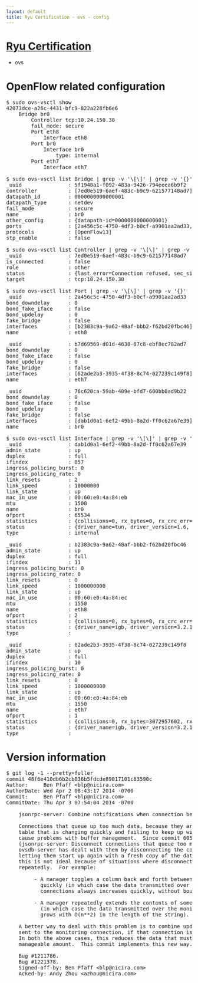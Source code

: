 ```yaml
---
layout: default
title: Ryu Certification - ovs - config
---
```

# [Ryu Certification](http://osrg.github.io/ryu/certification.html)
* ovs 

# OpenFlow related configuration
<pre>
$ sudo ovs-vsctl show
42073dce-a26c-4431-bfc9-822a228fb6e6
    Bridge br0
        Controller tcp:10.24.150.30
        fail_mode: secure
        Port eth8
            Interface eth8
        Port br0
            Interface br0
                type: internal
        Port eth7
            Interface eth7

$ sudo ovs-vsctl list Bridge | grep -v '\[\]' | grep -v '{}'
_uuid               : 5f1948a1-f092-483a-9426-794eeea6b9f2
controller          : [7ed0e519-6aef-483c-b9c9-621577148ad7]
datapath_id         : 0000000000000001
datapath_type       : netdev
fail_mode           : secure
name                : br0
other_config        : {datapath-id=0000000000000001}
ports               : [2a456c5c-4750-4df3-b0cf-a9901aa2ad33, 76c620ca-59ab-409e-bfd7-600bb0ad9b22, b7d69569-d01d-4638-87c8-ebf8ec782ad7]
protocols           : [OpenFlow13]
stp_enable          : false

$ sudo ovs-vsctl list Controller | grep -v '\[\]' | grep -v '{}'
_uuid               : 7ed0e519-6aef-483c-b9c9-621577148ad7
is_connected        : false
role                : other
status              : {last_error=Connection refused, sec_since_connect=301, sec_since_disconnect=0, state=BACKOFF}
target              : tcp:10.24.150.30

$ sudo ovs-vsctl list Port | grep -v '\[\]' | grep -v '{}'
_uuid               : 2a456c5c-4750-4df3-b0cf-a9901aa2ad33
bond_downdelay      : 0
bond_fake_iface     : false
bond_updelay        : 0
fake_bridge         : false
interfaces          : [b2383c9a-9a62-48af-bbb2-f62bd20fbc46]
name                : eth8

_uuid               : b7d69569-d01d-4638-87c8-ebf8ec782ad7
bond_downdelay      : 0
bond_fake_iface     : false
bond_updelay        : 0
fake_bridge         : false
interfaces          : [62ade2b3-3935-4f38-8c74-027239c149f8]
name                : eth7

_uuid               : 76c620ca-59ab-409e-bfd7-600bb0ad9b22
bond_downdelay      : 0
bond_fake_iface     : false
bond_updelay        : 0
fake_bridge         : false
interfaces          : [dab1d0a1-6ef2-49bb-8a2d-ff0c62a67e39]
name                : br0

$ sudo ovs-vsctl list Interface | grep -v '\[\]' | grep -v '{}'
_uuid               : dab1d0a1-6ef2-49bb-8a2d-ff0c62a67e39
admin_state         : up
duplex              : full
ifindex             : 857
ingress_policing_burst: 0
ingress_policing_rate: 0
link_resets         : 2
link_speed          : 10000000
link_state          : up
mac_in_use          : 00:60:e0:4a:84:eb
mtu                 : 1500
name                : br0
ofport              : 65534
statistics          : {collisions=0, rx_bytes=0, rx_crc_err=0, rx_dropped=0, rx_errors=0, rx_frame_err=0, rx_over_err=0, rx_packets=0, tx_bytes=0, tx_dropped=0, tx_errors=0, tx_packets=0}
status              : {driver_name=tun, driver_version=1.6, firmware_version=N/A}
type                : internal

_uuid               : b2383c9a-9a62-48af-bbb2-f62bd20fbc46
admin_state         : up
duplex              : full
ifindex             : 11
ingress_policing_burst: 0
ingress_policing_rate: 0
link_resets         : 0
link_speed          : 1000000000
link_state          : up
mac_in_use          : 00:60:e0:4a:84:ec
mtu                 : 1550
name                : eth8
ofport              : 2
statistics          : {collisions=0, rx_bytes=0, rx_crc_err=0, rx_dropped=0, rx_errors=0, rx_frame_err=0, rx_over_err=0, rx_packets=0, tx_bytes=6576269, tx_dropped=0, tx_errors=0, tx_packets=70099}
status              : {driver_name=igb, driver_version=3.2.10-k, firmware_version=3.10-0}
type                : 

_uuid               : 62ade2b3-3935-4f38-8c74-027239c149f8
admin_state         : up
duplex              : full
ifindex             : 10
ingress_policing_burst: 0
ingress_policing_rate: 0
link_resets         : 0
link_speed          : 1000000000
link_state          : up
mac_in_use          : 00:60:e0:4a:84:eb
mtu                 : 1550
name                : eth7
ofport              : 1
statistics          : {collisions=0, rx_bytes=3072957602, rx_crc_err=0, rx_dropped=0, rx_errors=0, rx_frame_err=0, rx_over_err=0, rx_packets=72733615, tx_bytes=0, tx_dropped=0, tx_errors=0, tx_packets=0}
status              : {driver_name=igb, driver_version=3.2.10-k, firmware_version=3.10-0}
type                : 
</pre>

# Version information
<pre>
$ git log -1 --pretty=fuller
commit 48f6e410db6b2cb036b5fdcde89017101c83590c
Author:     Ben Pfaff &lt;blp@nicira.com&gt;
AuthorDate: Wed Apr 2 08:43:17 2014 -0700
Commit:     Ben Pfaff &lt;blp@nicira.com&gt;
CommitDate: Thu Apr 3 07:54:04 2014 -0700

    jsonrpc-server: Combine notifications when connection becomes backlogged.
    
    Connections that queue up too much data, because they are monitoring a
    table that is changing quickly and failing to keep up with the updates,
    cause problems with buffer management.  Since commit 60533a405b2e
    (jsonrpc-server: Disconnect connections that queue too much data.),
    ovsdb-server has dealt with them by disconnecting the connection and
    letting them start up again with a fresh copy of the database.  However,
    this is not ideal because of situations where disconnection happens
    repeatedly.  For example:
    
         - A manager toggles a column back and forth between two or more values
           quickly (in which case the data transmitted over the monitoring
           connections always increases quickly, without bound).
    
         - A manager repeatedly extends the contents of some column in some row
           (in which case the data transmitted over the monitoring connection
           grows with O(n**2) in the length of the string).
    
    A better way to deal with this problem is to combine updates when they are
    sent to the monitoring connection, if that connection is not keeping up.
    In both the above cases, this reduces the data that must be sent to a
    manageable amount.  This commit implements this new way.
    
    Bug #1211786.
    Bug #1221378.
    Signed-off-by: Ben Pfaff &lt;blp@nicira.com&gt;
    Acked-by: Andy Zhou &lt;azhou@nicira.com&gt;
</pre>
